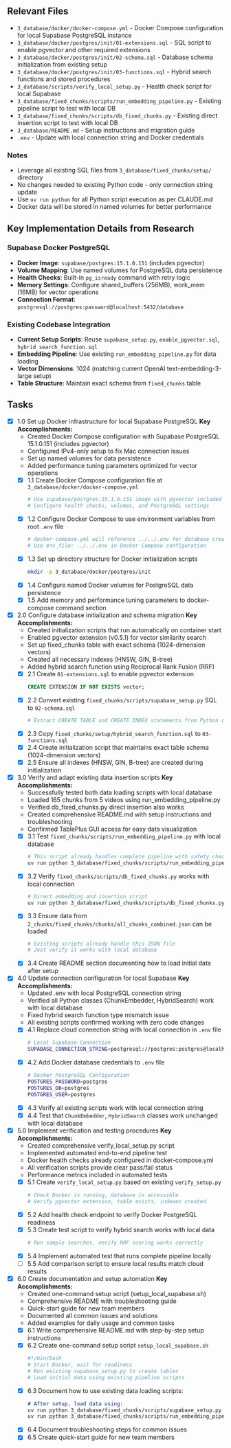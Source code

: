 ## Relevant Files

- `3_database/docker/docker-compose.yml` - Docker Compose configuration for local Supabase PostgreSQL instance
- `3_database/docker/postgres/init/01-extensions.sql` - SQL script to enable pgvector and other required extensions
- `3_database/docker/postgres/init/02-schema.sql` - Database schema initialization from existing setup
- `3_database/docker/postgres/init/03-functions.sql` - Hybrid search functions and stored procedures
- `3_database/scripts/verify_local_setup.py` - Health check script for local Supabase
- `3_database/fixed_chunks/scripts/run_embedding_pipeline.py` - Existing pipeline script to test with local DB
- `3_database/fixed_chunks/scripts/db_fixed_chunks.py` - Existing direct insertion script to test with local DB
- `3_database/README.md` - Setup instructions and migration guide
- `.env` - Update with local connection string and Docker credentials

### Notes

- Leverage all existing SQL files from `3_database/fixed_chunks/setup/` directory
- No changes needed to existing Python code - only connection string update
- Use `uv run python` for all Python script execution as per CLAUDE.md
- Docker data will be stored in named volumes for better performance

## Key Implementation Details from Research

### Supabase Docker PostgreSQL

- **Docker Image**: `supabase/postgres:15.1.0.151` (includes pgvector)
- **Volume Mapping**: Use named volumes for PostgreSQL data persistence
- **Health Checks**: Built-in `pg_isready` command with retry logic
- **Memory Settings**: Configure shared_buffers (256MB), work_mem (16MB) for vector operations
- **Connection Format**: `postgresql://postgres:password@localhost:5432/database`

### Existing Codebase Integration

- **Current Setup Scripts**: Reuse `supabase_setup.py`, `enable_pgvector.sql`, `hybrid_search_function.sql`
- **Embedding Pipeline**: Use existing `run_embedding_pipeline.py` for data loading
- **Vector Dimensions**: 1024 (matching current OpenAI text-embedding-3-large setup)
- **Table Structure**: Maintain exact schema from `fixed_chunks` table

## Tasks

- [x] 1.0 Set up Docker infrastructure for local Supabase PostgreSQL
  **Key Accomplishments:**
  - Created Docker Compose configuration with Supabase PostgreSQL 15.1.0.151 (includes pgvector)
  - Configured IPv4-only setup to fix Mac connection issues
  - Set up named volumes for data persistence
  - Added performance tuning parameters optimized for vector operations
  - [x] 1.1 Create Docker Compose configuration file at `3_database/docker/docker-compose.yml`
    ```yaml
    # Use supabase/postgres:15.1.0.151 image with pgvector included
    # Configure health checks, volumes, and PostgreSQL settings
    ```
  - [x] 1.2 Configure Docker Compose to use environment variables from root `.env` file
    ```yaml
    # docker-compose.yml will reference ../../.env for database credentials
    # Use env_file: ../../.env in Docker Compose configuration
    ```
  - [x] 1.3 Set up directory structure for Docker initialization scripts
    ```bash
    mkdir -p 3_database/docker/postgres/init
    ```
  - [x] 1.4 Configure named Docker volumes for PostgreSQL data persistence
  - [x] 1.5 Add memory and performance tuning parameters to docker-compose command section

- [x] 2.0 Configure database initialization and schema migration
  **Key Accomplishments:**
  - Created initialization scripts that run automatically on container start
  - Enabled pgvector extension (v0.5.1) for vector similarity search
  - Set up fixed_chunks table with exact schema (1024-dimension vectors)
  - Created all necessary indexes (HNSW, GIN, B-tree)
  - Added hybrid search function using Reciprocal Rank Fusion (RRF)
  - [x] 2.1 Create `01-extensions.sql` to enable pgvector extension
    ```sql
    CREATE EXTENSION IF NOT EXISTS vector;
    ```
  - [x] 2.2 Convert existing `fixed_chunks/scripts/supabase_setup.py` SQL to `02-schema.sql`
    ```python
    # Extract CREATE TABLE and CREATE INDEX statements from Python code
    ```
  - [x] 2.3 Copy `fixed_chunks/setup/hybrid_search_function.sql` to `03-functions.sql`
  - [x] 2.4 Create initialization script that maintains exact table schema (1024-dimension vectors)
  - [x] 2.5 Ensure all indexes (HNSW, GIN, B-tree) are created during initialization

- [x] 3.0 Verify and adapt existing data insertion scripts
  **Key Accomplishments:**
  - Successfully tested both data loading scripts with local database
  - Loaded 165 chunks from 5 videos using run_embedding_pipeline.py
  - Verified db_fixed_chunks.py direct insertion also works
  - Created comprehensive README.md with setup instructions and troubleshooting
  - Confirmed TablePlus GUI access for easy data visualization
  - [x] 3.1 Test `fixed_chunks/scripts/run_embedding_pipeline.py` with local database
    ```bash
    # This script already handles complete pipeline with safety checks
    uv run python 3_database/fixed_chunks/scripts/run_embedding_pipeline.py
    ```
  - [x] 3.2 Verify `fixed_chunks/scripts/db_fixed_chunks.py` works with local connection
    ```bash
    # Direct embedding and insertion script
    uv run python 3_database/fixed_chunks/scripts/db_fixed_chunks.py
    ```
  - [x] 3.3 Ensure data from `2_chunks/fixed_chunks/chunks/all_chunks_combined.json` can be loaded
    ```python
    # Existing scripts already handle this JSON file
    # Just verify it works with local database
    ```
  - [x] 3.4 Create README section documenting how to load initial data after setup

- [x] 4.0 Update connection configuration for local Supabase
  **Key Accomplishments:**
  - Updated .env with local PostgreSQL connection string
  - Verified all Python classes (ChunkEmbedder, HybridSearch) work with local database
  - Fixed hybrid search function type mismatch issue
  - All existing scripts confirmed working with zero code changes
  - [x] 4.1 Replace cloud connection string with local connection in `.env` file
    ```bash
    # Local Supabase Connection
    SUPABASE_CONNECTION_STRING=postgresql://postgres:postgres@localhost:5432/postgres
    ```
  - [x] 4.2 Add Docker database credentials to `.env` file
    ```bash
    # Docker PostgreSQL Configuration
    POSTGRES_PASSWORD=postgres
    POSTGRES_DB=postgres
    POSTGRES_USER=postgres
    ```
  - [x] 4.3 Verify all existing scripts work with local connection string
  - [x] 4.4 Test that `ChunkEmbedder`, `HybridSearch` classes work unchanged with local database

- [x] 5.0 Implement verification and testing procedures
  **Key Accomplishments:**
  - Created comprehensive verify_local_setup.py script
  - Implemented automated end-to-end pipeline test
  - Docker health checks already configured in docker-compose.yml
  - All verification scripts provide clear pass/fail status
  - Performance metrics included in automated tests
  - [x] 5.1 Create `verify_local_setup.py` based on existing `verify_setup.py`
    ```python
    # Check Docker is running, database is accessible
    # Verify pgvector extension, table exists, indexes created
    ```
  - [x] 5.2 Add health check endpoint to verify Docker PostgreSQL readiness
  - [x] 5.3 Create test script to verify hybrid search works with local data
    ```python
    # Run sample searches, verify RRF scoring works correctly
    ```
  - [x] 5.4 Implement automated test that runs complete pipeline locally
  - [ ] 5.5 Add comparison script to ensure local results match cloud results

- [x] 6.0 Create documentation and setup automation
  **Key Accomplishments:**
  - Created one-command setup script (setup_local_supabase.sh)
  - Comprehensive README with troubleshooting guide
  - Quick-start guide for new team members
  - Documented all common issues and solutions
  - Added examples for daily usage and common tasks
  - [x] 6.1 Write comprehensive README.md with step-by-step setup instructions
  - [x] 6.2 Create one-command setup script `setup_local_supabase.sh`
    ```bash
    #!/bin/bash
    # Start Docker, wait for readiness
    # Run existing supabase_setup.py to create tables
    # Load initial data using existing pipeline scripts
    ```
  - [x] 6.3 Document how to use existing data loading scripts:
    ```markdown
    # After setup, load data using:
    uv run python 3_database/fixed_chunks/scripts/supabase_setup.py  # Create tables
    uv run python 3_database/fixed_chunks/scripts/run_embedding_pipeline.py  # Load data
    ```
  - [x] 6.4 Document troubleshooting steps for common issues
  - [x] 6.5 Create quick-start guide for new team members